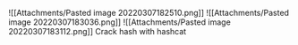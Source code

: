 ![[Attachments/Pasted image 20220307182510.png]]
![[Attachments/Pasted image 20220307183036.png]]
![[Attachments/Pasted image 20220307183112.png]]
Crack hash with hashcat